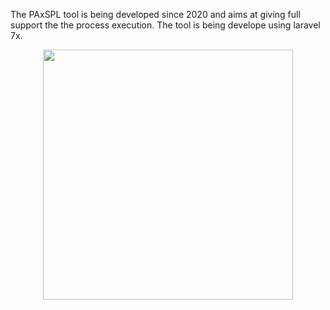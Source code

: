 

The PAxSPL tool is being developed since 2020 and aims at giving full support the the process execution. The tool is being develope using laravel 7x.

<p align="center"><img src="https://raw.githubusercontent.com/HestiaProject/PAxSPL/master/Tool/engineering/artifacts.PNG" width="400"></p>

<p align="center"><img src="https://raw.githubusercontent.com/HestiaProject/PAxSPL/master/Tool/engineering/artifact.PNG></p>





